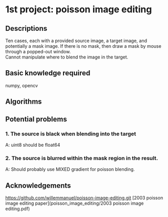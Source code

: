# 1st project: poisson image editing

## Descriptions
Ten cases, each with a provided source image, a target image, and potentially a mask image. If there is no mask, then draw a mask by mouse through a popped-out window.  
Cannot manipulate where to blend the image in the target.

## Basic knowledge required
numpy, opencv  

## Algorithms

## Potential problems
### 1. The source is black when blending into the target
A: uint8 should be float64
### 2. The source is blurred within the mask region in the result.
A: Should probably use MIXED gradient for poisson blending.

## Acknowledgements
https://github.com/willemmanuel/poisson-image-editing.git
[2003 poisson image editing paper](poisson_image_editing/2003 poisson image editing.pdf)

